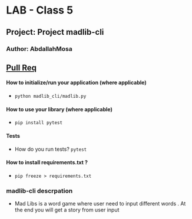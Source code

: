 # LAB - Class 5 
## Project: Project madlib-cli

### Author: AbdallahMosa
## [Pull Req](https://github.com/AbdallahMosa/madlib-cli/pull/1)
#### How to initialize/run your application (where applicable)
- `python madlib_cli/madlib.py`

#### How to use your library (where applicable)
- `pip install pytest`

#### Tests
- How do you run tests? `pytest`
#### How to install requirements.txt ? 
- `pip freeze > requirements.txt`


### madlib-cli descrpation
  -   Mad Libs is a word game where user need to input different words . At the end you will get a story from user input  
